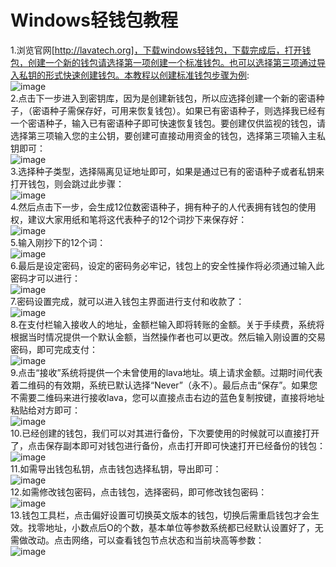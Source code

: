 # Windows轻钱包教程  
1.浏览官网[http://lavatech.org]，下载windows轻钱包，下载完成后，打开钱包，创建一个新的钱包请选择第一项创建一个标准钱包。也可以选择第三项通过导入私钥的形式快速创建钱包。本教程以创建标准钱包步骤为例:  
![image](https://note.youdao.com/yws/api/personal/file/3141FAA151154757ABE11BDEA28A297E?method=download&shareKey=a5dfb491e82a1beaf22b7cac708197fa)  
2.点击下一步进入到密钥库，因为是创建新钱包，所以应选择创建一个新的密语种子，（密语种子需保存好，可用来恢复钱包）。如果已有密语种子，则选择我已经有一个密语种子，输入已有密语种子即可快速恢复钱包。要创建仅供监视的钱包，请选择第三项输入您的主公钥，要创建可直接动用资金的钱包，选择第三项输入主私钥即可：  
![image](https://note.youdao.com/yws/api/personal/file/ABFD8079958E4F31874D86B734EF7AF2?method=download&shareKey=251c85649b6e5a4c6d10f66b75e68264)  
3.选择种子类型，选择隔离见证地址即可，如果是通过已有的密语种子或者私钥来打开钱包，则会跳过此步骤：  
![image](https://note.youdao.com/yws/api/personal/file/476F1B8CDEB3408295D7DFCEE4AC7BF1?method=download&shareKey=b3af97c677e9dd2505f96c27fb1d732d)  
4.然后点击下一步，会生成12位数密语种子，拥有种子的人代表拥有钱包的使用权，建议大家用纸和笔将这代表种子的12个词抄下来保存好：  
![image](https://note.youdao.com/yws/api/personal/file/CBA8B0911B574614B58E57B3BE6EF097?method=download&shareKey=cda1e90b6f83a6d23739205d6185622b)  
5.输入刚抄下的12个词：  
![image](https://note.youdao.com/yws/api/personal/file/EF48CC9AAF804E1C870A13BBEE0AB735?method=download&shareKey=ddc606b808083fe85bc8007a7b3434ef)  
6.最后是设定密码，设定的密码务必牢记，钱包上的安全性操作将必须通过输入此密码才可以进行：  
![image](https://note.youdao.com/yws/api/personal/file/C75C75987C7E48BE8EA6D79455E1D33D?method=download&shareKey=e5203b4a86846b3ee66c04e8368b10f2)  
7.密码设置完成，就可以进入钱包主界面进行支付和收款了：  
![image](https://note.youdao.com/yws/api/personal/file/66FD36065F324F57B1873BFFB43D8A09?method=download&shareKey=06a106994c12cb22ba73669b7084c880)  
8.在支付栏输入接收人的地址，金额栏输入即将转账的金额。关于手续费，系统将根据当时情况提供一个默认金额，当然操作者也可以更改。然后输入刚设置的交易密码，即可完成支付：  
![image](https://note.youdao.com/yws/api/personal/file/A2FDED9DC9024739AAF54BAD900B74B0?method=download&shareKey=50058fc2c31861f38e1e913267bc58d6)  
9.点击“接收”系统将提供一个未曾使用的lava地址。填上请求金额。过期时间代表着二维码的有效期，系统已默认选择“Never”（永不）。最后点击“保存”。如果您不需要二维码来进行接收lava，您可以直接点击右边的蓝色复制按键，直接将地址粘贴给对方即可：  
![image](https://note.youdao.com/yws/api/personal/file/BF1FEC6CA589422C9EF91B9801F047BF?method=download&shareKey=3482083a0e7d4a4ebbf5d71c5ca8242b)  
10.已经创建的钱包，我们可以对其进行备份，下次要使用的时候就可以直接打开了，点击保存副本即可对钱包进行备份，点击打开即可快速打开已经备份的钱包：  
![image](https://note.youdao.com/yws/api/personal/file/C83D4C3EE14B4195A47E37209C237A51?method=download&shareKey=e07789a3e7892b7c455a5077eab5213e)  
11.如需导出钱包私钥，点击钱包选择私钥，导出即可：  
![image](https://note.youdao.com/yws/api/personal/file/28892A7828BF4BC9AE65AE6134EED675?method=download&shareKey=7e7c151f92f3a32d92c83c19309d3f12)  
12.如需修改钱包密码，点击钱包，选择密码，即可修改钱包密码：  
![image](https://note.youdao.com/yws/api/personal/file/C8E420A9E11447CD93D1E7CAC32C661A?method=download&shareKey=460b10d8dfd6b973eaecb1f7c7d64d08)  
13.钱包工具栏，点击偏好设置可切换英文版本的钱包，切换后需重启钱包才会生效。找零地址，小数点后O的个数，基本单位等参数系统都已经默认设置好了，无需做改动。点击网络，可以查看钱包节点状态和当前块高等参数：  
![image](https://note.youdao.com/yws/api/personal/file/61A1D9DF5CDF41EA84B47369EA498E10?method=download&shareKey=0fb9e5c14cb9df8c0ba96b4789308947)

